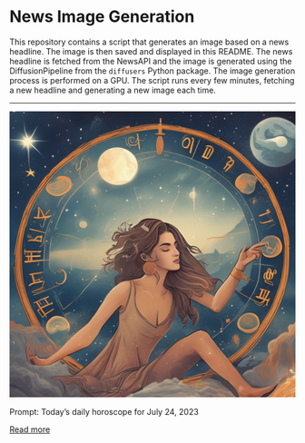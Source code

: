 # News Image Generation
This repository contains a script that generates an image based on a news headline. The image is then saved and displayed in this README.
The news headline is fetched from the NewsAPI and the image is generated using the DiffusionPipeline from the `diffusers` Python package. The image generation process is performed on a GPU.
The script runs every few minutes, fetching a new headline and generating a new image each time.

---

![Generated Image](image.png)

Prompt: Today’s daily horoscope for July 24, 2023

[Read more](https://www.nj.com/advice/2023/07/todays-daily-horoscope-for-july-24-2023.html)